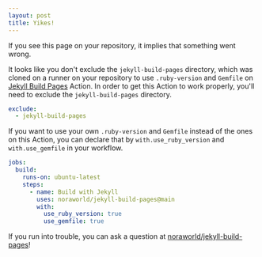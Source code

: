 ```yaml
---
layout: post
title: Yikes!
---
```


If you see this page on your repository, it implies that something went wrong.

It looks like you don't exclude the `jekyll-build-pages` directory, which was cloned on a runner on your repository to use `.ruby-version` and `Gemfile` on [Jekyll Build Pages](https://github.com/noraworld/jekyll-build-pages) Action. In order to get this Action to work properly, you'll need to exclude the `jekyll-build-pages` directory.

```yaml
exclude:
  - jekyll-build-pages
```

If you want to use your own `.ruby-version` and `Gemfile` instead of the ones on this Action, you can declare that by `with.use_ruby_version` and `with.use_gemfile` in your workflow.

```yaml
jobs:
  build:
    runs-on: ubuntu-latest
    steps:
      - name: Build with Jekyll
        uses: noraworld/jekyll-build-pages@main
        with:
          use_ruby_version: true
          use_gemfile: true
```

If you run into trouble, you can ask a question at [noraworld/jekyll-build-pages](https://github.com/noraworld/jekyll-build-pages/issues)!
